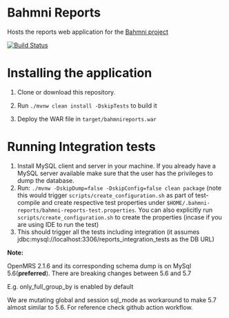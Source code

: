 # Bahmni Reports

Hosts the reports web application for the [Bahmni project](http://www.bahmni.org/)

[![Build Status](https://travis-ci.org/Bahmni/bahmni-reports.svg?branch=master)](https://travis-ci.org/Bahmni/bahmni-reports)

# Installing the application

1. Clone or download this repository.

2. Run `./mvnw clean install -DskipTests` to build it

3. Deploy the WAR file in `target/bahmnireports.war`

# Running Integration tests

   1. Install MySQL client and server in your machine. If you already have a MySQL server available make sure that the user has the privileges to dump the database.
   2. Run: `./mvnw -DskipDump=false -DskipConfig=false clean package` (note this would trigger `scripts/create_configuration.sh` as part of test-compile and create respective test properties under `$HOME/.bahmni-reports/bahmni-reports-test.properties`. You can also explicitly run `scripts/create_configuration.sh` to create the properties (incase if you are using IDE to run the test)
   3. This should trigger all the tests including integration (it assumes jdbc:mysql://localhost:3306/reports_integration_tests as the DB URL)

**Note:**

OpenMRS 2.1.6 and its corresponding schema dump is on MySql 5.6(**preferred**). There are breaking changes between 5.6 and 5.7

E.g. only_full_group_by is enabled by default 

We are mutating global and session sql_mode as workaround to make 5.7 almost similar to 5.6. For reference check github action workflow. 

